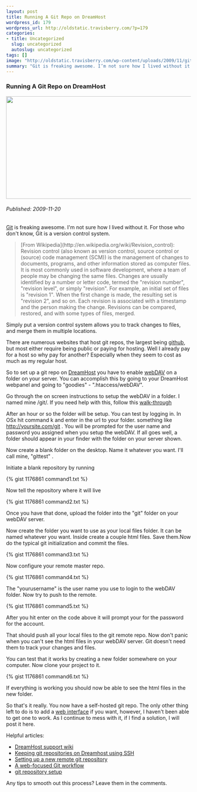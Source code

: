 ```yaml
--- 
layout: post
title: Running A Git Repo on DreamHost
wordpress_id: 179
wordpress_url: http://oldstatic.travisberry.com/?p=179
categories: 
- title: Uncategorized
  slug: uncategorized
  autoslug: uncategorized
tags: []
image: "http://oldstatic.travisberry.com/wp-content/uploads/2009/11/gitlogo.jpg"
summary: "Git is freaking awesome. I’m not sure how I lived without it. For those who don’t know, Git is a version control system."
---
```

<article class="post clearfix">
  <h3>Running A Git Repo on DreamHost</h3>
  <a href="http://git-scm.com/" class="postImageLink"><img src="http://oldstatic.travisberry.com/wp-content/uploads/2009/11/gitlogo.jpg" alt="" class="thumbnail alignleft" width=640 height=280 /></a>
  <h6>Published: 2009-11-20</h6>

[Git](http://git-scm.com/) is freaking awesome. I'm not sure how I lived without it. For those who don't know, Git is a version control system.
<div class="clearfix"></div>

<blockquote>
[From Wikipedia](http://en.wikipedia.org/wiki/Revision_control): Revision control (also known as version control, source control or (source) code management (SCM)) is the management of changes to documents, programs, and other information stored as computer files. It is most commonly used in software development, where a team of people may be changing the same files. Changes are usually identified by a number or letter code, termed the "revision number", "revision level", or simply "revision". For example, an initial set of files is "revision 1". When the first change is made, the resulting set is "revision 2", and so on. Each revision is associated with a timestamp and the person making the change. Revisions can be compared, restored, and with some types of files, merged.
</blockquote>

Simply put a version control system allows you to track changes to files, and merge them in multiple locations.

There are numerous websites that host git repos, the largest being [github](http://github.com/), but most either require being public or paying for hosting. Well I already pay for a host so why pay for another? Especially when they seem to cost as much as my regular host.

So to set up a git repo on [DreamHost](http://www.dreamhost.com/) you have to enable [webDAV](http://en.wikipedia.org/wiki/WebDAV) on a folder on your server. You can accomplish this by going to your DreamHost webpanel and going to "goodies" - ".htaccess/webDAV".

Go through the on screen instructions to setup the webDAV in a folder. I named mine /git/. If you need help with this, follow this [walk-through](http://wiki.dreamhost.com/WebDAV)

After an hour or so the folder will be setup. You can test by logging in. In OSx hit command k and enter in the url to your folder. something like http://yoursite.com/git . You will be prompted for the user name and password you assigned when you setup the webDAV. If all goes well, a folder should appear in your finder with the folder on your server shown.

Now create a blank folder on the desktop. Name it whatever you want. I'll call mine, "gittest" .

Initiate a blank repository by running

<div class="gistFallback">
{% gist 1176861 command1.txt %}
</div>

Now tell the repository where it will live

<div class="gistFallback">
{% gist 1176861 command2.txt %}
</div>

Once you have that done, upload the folder into the "git" folder on your webDAV server.

Now create the folder you want to use as your local files folder. It can be named whatever you want. Inside create a couple html files. Save them.Now do the typical git initialization and commit the files.

<div class="gistFallback">
{% gist 1176861 command3.txt %}
</div>

Now configure your remote master repo.

<div class="gistFallback">
{% gist 1176861 command4.txt %}
</div>

The "yourusername" is the user name you use to login to the webDAV folder. Now try to push to the remote.

<div class="gistFallback">
{% gist 1176861 command5.txt %}
</div>

After you hit enter on the code above it will prompt your for the password for the account.

That should push all your local files to the git remote repo. Now don't panic when you can't see the html files in your webDAV server. Git doesn't need them to track your changes and files.

You can test that it works by creating a new folder somewhere on your computer. Now clone your project to it.

<div class="gistFallback">
{% gist 1176861 command6.txt %}
</div>

If everything is working you should now be able to see the html files in the new folder.

So that's it really. You now have a self-hosted git repo. The only other thing left to do is to add a [web interface](http://git.or.cz/gitwiki/InterfacesFrontendsAndTools#WebInterface) if you want, however, I haven't been able to get one to work. As I continue to mess with it, if I find a solution, I will post it here.

Helpful articles:

- [DreamHost support wiki](http://wiki.dreamhost.com/Git)
- [Keeping git repositories on Dreamhost using SSH](http://casperfabricius.com/site/2008/09/21/keeping-git-repositories-on-dreamhost-using-ssh/)
- [Setting up a new remote git repository](http://toolmantim.com/articles/setting_up_a_new_remote_git_repository)
- [A web-focused Git workflow](http://joemaller.com/2008/11/25/a-web-focused-git-workflow/)
- [git repository setup](http://ikiwiki.info/rcs/git/)

Any tips to smooth out this process? Leave them in the comments.

</article>